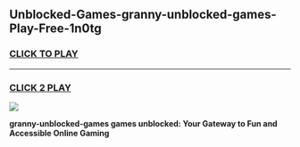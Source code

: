 
## Unblocked-Games-granny-unblocked-games-Play-Free-1n0tg
<h3>
<a href="https://premium76.site?title=granny-unblocked-games&ref=18A">CLICK TO PLAY</a></h3>
<hr>

<h3>
<a href="https://premium76.site?title=granny-unblocked-games&ref=18A">CLICK 2 PLAY</a>
  
</h3>

<a href="https://premium76.site?title=granny-unblocked-games&ref=18A"><img src="https://clearcache.store/games.png"></a>


**granny-unblocked-games games unblocked: Your Gateway to Fun and Accessible Online Gaming**
